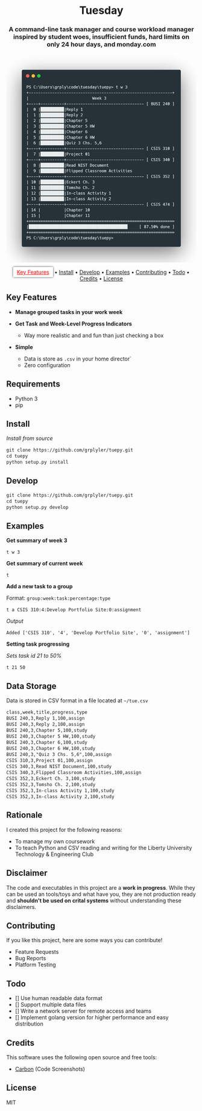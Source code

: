 
<h1 align="center">
  Tuesday
</h1>

<h3 align="center">A command-line task manager and course workload manager inspired by student woes, insufficient funds, hard limits on only 24 hour days, and monday.com</h3>

![](carbon.png)

<p align="center">
  <a href="#key-features" style="color: red; padding-left: 10px; padding-right: 10px; padding-top: 5px; padding-bottom: 5px; border-radius: 3px; background-color: white; box-shadow: 0px 0px 5px 0px rgba(0,0,0,0.75);">Key Features</a> •
  <a href="#install">Install</a> •
  <a href="#develop">Develop</a> •
  <a href="#examples">Examples</a> •
  <a href="#contributing">Contributing</a> •
  <a href="#Todo">Todo</a> •
  <a href="#credits">Credits</a> •
  <a href="#license">License</a>
</p>


## Key Features
* **Manage grouped tasks in your work week**

* **Get Task and Week-Level Progress Indicators**
    * Way more realistic and and fun than just checking a box
* **Simple**
    * Data is store as `.csv` in your home director`
    * Zero configuration

## Requirements

* Python 3
* pip

## Install

*Install from source*

```
git clone https://github.com/grplyler/tuepy.git
cd tuepy
python setup.py install
```

## Develop

```
git clone https://github.com/grplyler/tuepy.git
cd tuepy
python setup.py develop
```

## Examples


**Get summary of week 3**
```
t w 3
```

**Get summary of current week**
```
t
```

**Add a new task to a group**

Format: `group:week:task:percentage:type`

```
t a CSIS 310:4:Develop Portfolio Site:0:assignment
```

*Output*
```
Added ['CSIS 310', '4', 'Develop Portfolio Site', '0', 'assignment']
```

**Setting task progressing**

*Sets task id 21 to 50%*

```
t 21 50
```

## Data Storage

Data is stored in CSV format in a file located at `~/tue.csv`

```
class,week,title,progress,type
BUSI 240,3,Reply 1,100,assign
BUSI 240,3,Reply 2,100,assign
BUSI 240,3,Chapter 5,100,study
BUSI 240,3,Chapter 5 HW,100,study
BUSI 240,3,Chapter 6,100,study
BUSI 240,3,Chapter 6 HW,100,study
BUSI 240,3,"Quiz 3 Chs. 5,6",100,assign
CSIS 310,3,Project 01,100,assign
CSIS 340,3,Read NIST Document,100,study
CSIS 340,3,Flipped Classroom Activities,100,assign
CSIS 352,3,Eckert Ch. 3,100,study
CSIS 352,3,Tomsho Ch. 2,100,study
CSIS 352,3,In-class Activity 1,100,study
CSIS 352,3,In-class Activity 2,100,study
```

## Rationale

I created this project for the following reasons:
* To manage my own coursework
* To teach Python and CSV reading and writing for the Liberty University Technology & Engineering Club

## Disclaimer

The code and executables in this project are a **work in progress**. While they can be used an tools/toys and what have you, they are not production ready and **shouldn't be used on crital systems** without understanding these disclaimers. 


## Contributing

If you like this project, here are some ways you can contribute!

* Feature Requests
* Bug Reports
* Platform Testing

## Todo

* [] Use human readable data format
* [] Support multiple data files
* [] Write a network server for remote access and teams
* [] Implement golang version for higher performance and easy distribution


## Credits

This software uses the following open source and free tools:

- [Carbon](http://carbon.now.sh) (Code Screenshots)

## License

MIT




